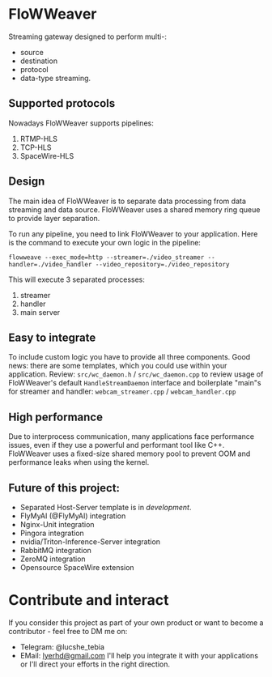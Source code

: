# FloWWeaver
Streaming gateway designed to perform multi-: 
- source
- destination
- protocol
- data-type
streaming. 

## Supported protocols
Nowadays FloWWeaver supports pipelines:
1. RTMP-HLS
2. TCP-HLS
3. SpaceWire-HLS

## Design
The main idea of FloWWeaver is to separate data processing from data streaming and data source. FloWWeaver uses a shared memory ring queue to provide layer separation.

To run any pipeline, you need to link FloWWeaver to your application. Here is the command to execute your own logic in the pipeline:
```
flowweave --exec_mode=http --streamer=./video_streamer --handler=./video_handler --video_repository=./video_repository
```
This will execute 3 separated processes:
1. streamer
2. handler
3. main server

## Easy to integrate

To include custom logic you have to provide all three components. Good news: there are some templates, which you could
use within your application. 
Review: `src/wc_daemon.h` / `src/wc_daemon.cpp` to review usage of FloWWeaver's default `HandleStreamDaemon` interface
and boilerplate "main"s for streamer and handler: `webcam_streamer.cpp` / `webcam_handler.cpp`

## High performance
Due to interprocess communication, many applications face performance issues, even if they use a powerful and performant
tool like C++. FloWWeaver uses a fixed-size shared memory pool to prevent OOM and performance leaks when using the kernel.

## Future of this project:
- Separated Host-Server template is in *development*.
- FlyMyAI (@FlyMyAI) integration
- Nginx-Unit integration
- Pingora integration
- nvidia/Triton-Inference-Server integration
- RabbitMQ integration
- ZeroMQ integration
- Opensource SpaceWire extension

# Contribute and interact
If you consider this project as part of your own product or want to become a contributor  - feel free to DM me on:
- Telegram: @lucshe_tebia
- EMail: lyerhd@gmail.com
I'll help you integrate it with your applications or I'll direct your efforts in the right direction. 
